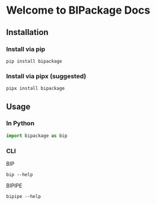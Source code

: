 # Welcome to BIPackage Docs

## Installation

### Install via pip

```shell
pip install bipackage
```
### Install via pipx (suggested)

```shell
pipx install bipackage
```

## Usage

### In Python

```python
import bipackage as bip
```

### CLI

BIP

```shell
bip --help
```

BIPIPE

```shell
bipipe --help
```